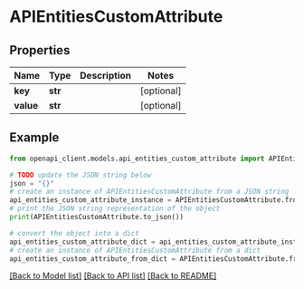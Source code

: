 # APIEntitiesCustomAttribute


## Properties

Name | Type | Description | Notes
------------ | ------------- | ------------- | -------------
**key** | **str** |  | [optional] 
**value** | **str** |  | [optional] 

## Example

```python
from openapi_client.models.api_entities_custom_attribute import APIEntitiesCustomAttribute

# TODO update the JSON string below
json = "{}"
# create an instance of APIEntitiesCustomAttribute from a JSON string
api_entities_custom_attribute_instance = APIEntitiesCustomAttribute.from_json(json)
# print the JSON string representation of the object
print(APIEntitiesCustomAttribute.to_json())

# convert the object into a dict
api_entities_custom_attribute_dict = api_entities_custom_attribute_instance.to_dict()
# create an instance of APIEntitiesCustomAttribute from a dict
api_entities_custom_attribute_from_dict = APIEntitiesCustomAttribute.from_dict(api_entities_custom_attribute_dict)
```
[[Back to Model list]](../README.md#documentation-for-models) [[Back to API list]](../README.md#documentation-for-api-endpoints) [[Back to README]](../README.md)


